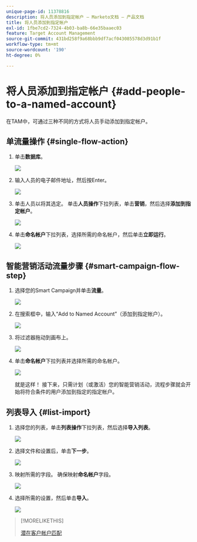 ```yaml
---
unique-page-id: 11378816
description: 将人员添加到指定帐户 — Marketo文档 — 产品文档
title: 将人员添加到指定帐户
exl-id: 1fbe7cd2-7324-4b03-ba8b-66e35baaec03
feature: Target Account Management
source-git-commit: 431bd258f9a68bbb9df7acf043085578d3d91b1f
workflow-type: tm+mt
source-wordcount: '190'
ht-degree: 0%

---
```


# 将人员添加到指定帐户 {#add-people-to-a-named-account}

在TAM中，可通过三种不同的方式将人员手动添加到指定帐户。

## 单流量操作 {#single-flow-action}

1. 单击&#x200B;**数据库**。

   ![](assets/one-2.png)

1. 输入人员的电子邮件地址，然后按Enter。

   ![](assets/two.png)

1. 单击人员以将其选定。 单击&#x200B;**人员操作**&#x200B;下拉列表，单击&#x200B;**营销**，然后选择&#x200B;**添加到指定帐户**。

   ![](assets/three.png)

1. 单击&#x200B;**命名帐户**&#x200B;下拉列表，选择所需的命名帐户，然后单击&#x200B;**立即运行**。

   ![](assets/four.png)

## 智能营销活动流量步骤 {#smart-campaign-flow-step}

1. 选择您的Smart Campaign并单击&#x200B;**流量**。

   ![](assets/five.png)

1. 在搜索框中，输入“Add to Named Account”（添加到指定帐户）。

   ![](assets/six.png)

1. 将过滤器拖动到画布上。

   ![](assets/seven.png)

1. 单击&#x200B;**命名帐户**&#x200B;下拉列表并选择所需的命名帐户。

   ![](assets/eight.png)

   就是这样！ 接下来，只需计划（或激活）您的智能营销活动，流程步骤就会开始将符合条件的用户添加到指定的指定帐户。

## 列表导入 {#list-import}

1. 选择您的列表，单击&#x200B;**列表操作**&#x200B;下拉列表，然后选择&#x200B;**导入列表**。

   ![](assets/nine.png)

1. 选择文件和设置后，单击&#x200B;**下一步**。

   ![](assets/ten.png)

1. 映射所需的字段。 确保映射&#x200B;**命名帐户**&#x200B;字段。

   ![](assets/eleven.png)

1. 选择所需的设置，然后单击&#x200B;**导入**。

   ![](assets/twelve.png)

>[!MORELIKETHIS]
>
>[潜在客户帐户匹配](/help/marketo/product-docs/target-account-management/target/named-accounts/lead-to-account-matching.md)
